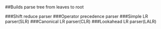 ##Builds parse tree from leaves to root

###Shift reduce parser
###Operator precedence parser
###Simple LR parser(SLR)
###Canonical LR parser(CLR)
###Lookahead LR parser(LALR)
